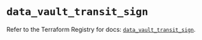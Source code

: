 # `data_vault_transit_sign`

Refer to the Terraform Registry for docs: [`data_vault_transit_sign`](https://registry.terraform.io/providers/hashicorp/vault/5.0.0/docs/data-sources/transit_sign).
